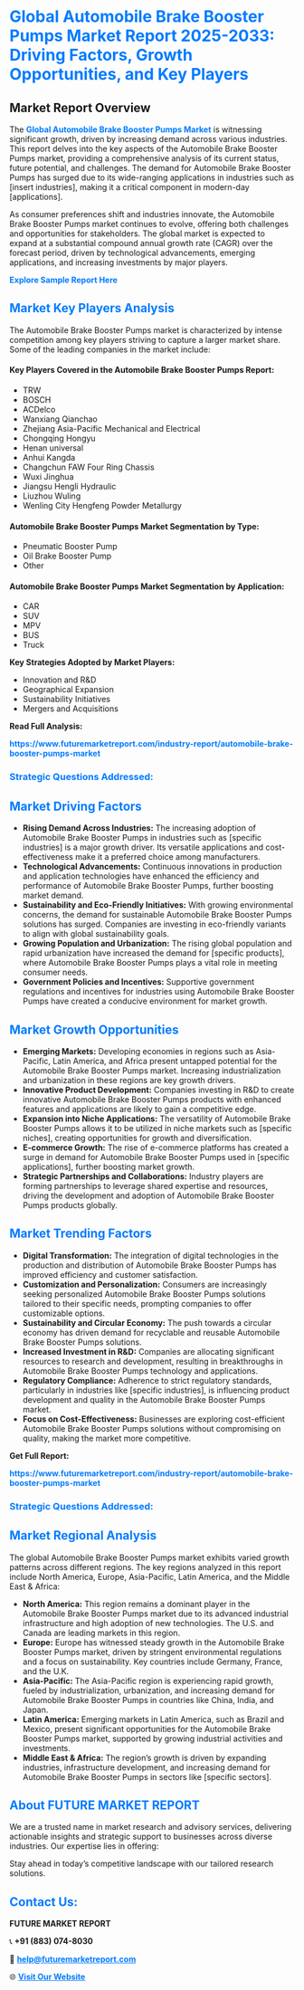 <h1 style="color: #007BFF;">Global Automobile Brake Booster Pumps Market Report 2025-2033: Driving Factors, Growth Opportunities, and Key Players</h1>

<section id="overview">
<h2>Market Report Overview</h2>
<p>The <a href="https://www.futuremarketreport.com/industry-report/automobile-brake-booster-pumps-market" style="color: #007BFF; text-decoration: none;"><strong>Global Automobile Brake Booster Pumps Market</strong></a> is witnessing significant growth, driven by increasing demand across various industries. This report delves into the key aspects of the Automobile Brake Booster Pumps market, providing a comprehensive analysis of its current status, future potential, and challenges. The demand for Automobile Brake Booster Pumps has surged due to its wide-ranging applications in industries such as [insert industries], making it a critical component in modern-day [applications].</p>
<p>As consumer preferences shift and industries innovate, the Automobile Brake Booster Pumps market continues to evolve, offering both challenges and opportunities for stakeholders. The global market is expected to expand at a substantial compound annual growth rate (CAGR) over the forecast period, driven by technological advancements, emerging applications, and increasing investments by major players.</p>
</section>

<section id="overview">
<p><a href="https://www.futuremarketreport.com/request-sample/reportId=52096" style="color: #007BFF; text-decoration: none;"><strong>Explore Sample Report Here</strong></a></p>
</section>

<section id="key-players">
<h2 style="color: #007BFF;">Market Key Players Analysis</h2>
<p>The Automobile Brake Booster Pumps market is characterized by intense competition among key players striving to capture a larger market share. Some of the leading companies in the market include:</p>
<h4>Key Players Covered in the Automobile Brake Booster Pumps Report:</h4>
<ul><li>TRW</li><li>BOSCH</li><li>ACDelco</li><li>Wanxiang Qianchao</li><li>Zhejiang Asia-Pacific Mechanical and Electrical</li><li>Chongqing Hongyu</li><li>Henan universal</li><li>Anhui Kangda</li><li>Changchun FAW Four Ring Chassis</li><li>Wuxi Jinghua</li><li>Jiangsu Hengli Hydraulic</li><li>Liuzhou Wuling</li><li>Wenling City Hengfeng Powder Metallurgy</li></ul>
<h4>Automobile Brake Booster Pumps Market Segmentation by Type:</h4>
<ul><li>Pneumatic Booster Pump</li><li>Oil Brake Booster Pump</li><li>Other</li></ul>

<h4>Automobile Brake Booster Pumps Market Segmentation by Application:</h4>
<ul><li>CAR</li><li>SUV</li><li>MPV</li><li>BUS</li><li>Truck</li></ul>
<p><strong>Key Strategies Adopted by Market Players:</strong></p>
<ul>
<li>Innovation and R&D</li>
<li>Geographical Expansion</li>
<li>Sustainability Initiatives</li>
<li>Mergers and Acquisitions</li>
</ul>
</section>

<section>
<p><strong>Read Full Analysis: </strong></p><a href="https://www.futuremarketreport.com/industry-report/automobile-brake-booster-pumps-market" style="color: #007BFF; text-decoration: none;"><strong>https://www.futuremarketreport.com/industry-report/automobile-brake-booster-pumps-market</strong></a>
<h3 style="color: #007BFF;">Strategic Questions Addressed:</h3>
</section>

<section id="driving-factors">
<h2 style="color: #007BFF;">Market Driving Factors</h2>
<ul>
<li><strong>Rising Demand Across Industries:</strong> The increasing adoption of Automobile Brake Booster Pumps in industries such as [specific industries] is a major growth driver. Its versatile applications and cost-effectiveness make it a preferred choice among manufacturers.</li>
<li><strong>Technological Advancements:</strong> Continuous innovations in production and application technologies have enhanced the efficiency and performance of Automobile Brake Booster Pumps, further boosting market demand.</li>
<li><strong>Sustainability and Eco-Friendly Initiatives:</strong> With growing environmental concerns, the demand for sustainable Automobile Brake Booster Pumps solutions has surged. Companies are investing in eco-friendly variants to align with global sustainability goals.</li>
<li><strong>Growing Population and Urbanization:</strong> The rising global population and rapid urbanization have increased the demand for [specific products], where Automobile Brake Booster Pumps plays a vital role in meeting consumer needs.</li>
<li><strong>Government Policies and Incentives:</strong> Supportive government regulations and incentives for industries using Automobile Brake Booster Pumps have created a conducive environment for market growth.</li>
</ul>
</section>

<section id="growth-opportunities">
<h2 style="color: #007BFF;">Market Growth Opportunities</h2>
<ul>
<li><strong>Emerging Markets:</strong> Developing economies in regions such as Asia-Pacific, Latin America, and Africa present untapped potential for the Automobile Brake Booster Pumps market. Increasing industrialization and urbanization in these regions are key growth drivers.</li>
<li><strong>Innovative Product Development:</strong> Companies investing in R&D to create innovative Automobile Brake Booster Pumps products with enhanced features and applications are likely to gain a competitive edge.</li>
<li><strong>Expansion into Niche Applications:</strong> The versatility of Automobile Brake Booster Pumps allows it to be utilized in niche markets such as [specific niches], creating opportunities for growth and diversification.</li>
<li><strong>E-commerce Growth:</strong> The rise of e-commerce platforms has created a surge in demand for Automobile Brake Booster Pumps used in [specific applications], further boosting market growth.</li>
<li><strong>Strategic Partnerships and Collaborations:</strong> Industry players are forming partnerships to leverage shared expertise and resources, driving the development and adoption of Automobile Brake Booster Pumps products globally.</li>
</ul>
</section>

<section id="trending-factors">
<h2 style="color: #007BFF;">Market Trending Factors</h2>
<ul>
<li><strong>Digital Transformation:</strong> The integration of digital technologies in the production and distribution of Automobile Brake Booster Pumps has improved efficiency and customer satisfaction.</li>
<li><strong>Customization and Personalization:</strong> Consumers are increasingly seeking personalized Automobile Brake Booster Pumps solutions tailored to their specific needs, prompting companies to offer customizable options.</li>
<li><strong>Sustainability and Circular Economy:</strong> The push towards a circular economy has driven demand for recyclable and reusable Automobile Brake Booster Pumps solutions.</li>
<li><strong>Increased Investment in R&D:</strong> Companies are allocating significant resources to research and development, resulting in breakthroughs in Automobile Brake Booster Pumps technology and applications.</li>
<li><strong>Regulatory Compliance:</strong> Adherence to strict regulatory standards, particularly in industries like [specific industries], is influencing product development and quality in the Automobile Brake Booster Pumps market.</li>
<li><strong>Focus on Cost-Effectiveness:</strong> Businesses are exploring cost-efficient Automobile Brake Booster Pumps solutions without compromising on quality, making the market more competitive.</li>
</ul>
</section>

<section>
<p><strong>Get Full Report: </strong></p><a href="https://www.futuremarketreport.com/industry-report/automobile-brake-booster-pumps-market" style="color: #007BFF; text-decoration: none;"><strong>https://www.futuremarketreport.com/industry-report/automobile-brake-booster-pumps-market</strong></a>
<h3 style="color: #007BFF;">Strategic Questions Addressed:</h3>
</section>


<section id="regional-analysis">
<h2 style="color: #007BFF;">Market Regional Analysis</h2>
<p>The global Automobile Brake Booster Pumps market exhibits varied growth patterns across different regions. The key regions analyzed in this report include North America, Europe, Asia-Pacific, Latin America, and the Middle East & Africa:</p>
<ul>
<li><strong>North America:</strong> This region remains a dominant player in the Automobile Brake Booster Pumps market due to its advanced industrial infrastructure and high adoption of new technologies. The U.S. and Canada are leading markets in this region.</li>
<li><strong>Europe:</strong> Europe has witnessed steady growth in the Automobile Brake Booster Pumps market, driven by stringent environmental regulations and a focus on sustainability. Key countries include Germany, France, and the U.K.</li>
<li><strong>Asia-Pacific:</strong> The Asia-Pacific region is experiencing rapid growth, fueled by industrialization, urbanization, and increasing demand for Automobile Brake Booster Pumps in countries like China, India, and Japan.</li>
<li><strong>Latin America:</strong> Emerging markets in Latin America, such as Brazil and Mexico, present significant opportunities for the Automobile Brake Booster Pumps market, supported by growing industrial activities and investments.</li>
<li><strong>Middle East & Africa:</strong> The region’s growth is driven by expanding industries, infrastructure development, and increasing demand for Automobile Brake Booster Pumps in sectors like [specific sectors].</li>
</ul>
</section>

<footer>
<h2 style="color: #007BFF;">About FUTURE MARKET REPORT</h2>
<p>We are a trusted name in market research and advisory services, delivering actionable insights and strategic support to businesses across diverse industries. Our expertise lies in offering:</p>

<p>Stay ahead in today’s competitive landscape with our tailored research solutions.</p>

<h2 style="color: #007BFF;">Contact Us:</h2>
<p><strong>FUTURE MARKET REPORT</strong></p>
<p>📞 <strong>+91 (883) 074-8030</strong></p>
<p>📧 <strong><a href="mailto:help@futuremarketreport.com" style="color: #007BFF;">help@futuremarketreport.com</a></strong></p>
<p>🌐 <strong><a href="https://www.futuremarketreport.com/" style="color: #007BFF;">Visit Our Website</a></strong></p>
</footer>